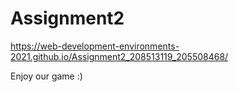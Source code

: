 # Assignment2
 https://web-development-environments-2021.github.io/Assignment2_208513119_205508468/
 
 Enjoy our game :)
